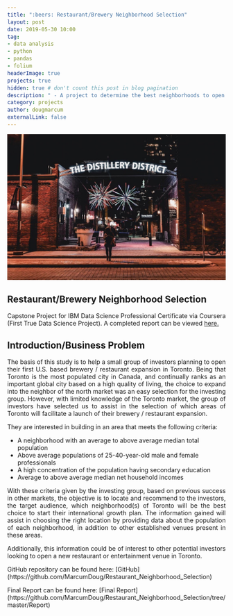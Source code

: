 ```yaml
---
title: ":beers: Restaurant/Brewery Neighborhood Selection"
layout: post
date: 2019-05-30 10:00
tag: 
- data analysis
- python
- pandas
- folium
headerImage: true
projects: true
hidden: true # don't count this post in blog pagination
description: " - A project to determine the best neighborhoods to open a new restaurant / brewery in Toronto, based on client specifications."
category: projects
author: dougmarcum
externalLink: false
---
```


![Screenshot](/assets/images/distillery.jpg)

## Restaurant/Brewery Neighborhood Selection  
<p align="justify">Capstone Project for IBM Data Science Professional Certificate via Coursera (First True Data Science Project). A completed report can be viewed <a href="https://github.com/MarcumDoug/Restaurant_Neighborhood_Selection/blob/master/Report/BOTN%20Report.pdf">here.</a></p>

## Introduction/Business Problem  
<p align="justify">The basis of this study is to help a small group of investors planning to open their first U.S. based brewery / restaurant expansion in Toronto. Being that Toronto is the most populated city in Canada, and continually ranks as an important global city based on a high quality of living, the choice to expand into the neighbor of the north market was an easy selection for the investing group. However, with limited knowledge of the Toronto market, the group of investors have selected us to assist in the selection of which areas of Toronto will facilitate a launch of their brewery / restaurant expansion.</p>    

<p>They are interested in building in an area that meets the following criteria:</p>
<ul>
    <li>A neighborhood with an average to above average median total population</li>
    <li>Above average populations of 25-40-year-old male and female professionals</li>
    <li>A high concentration of the population having secondary education</li>
    <li>Average to above average median net household incomes</li>   
</ul>

<p align="justify">With these criteria given by the investing group, based on previous success in other markets, the objective is to locate and recommend to the investors, the target audience, which neighborhood(s) of Toronto will be the best choice to start their international growth plan. The information gained will assist in choosing the right location by providing data about the population of each neighborhood, in addition to other established venues present in these areas.</p>    

<p align="justify">Additionally, this information could be of interest to other potential investors looking to open a new restaurant or entertainment venue in Toronto.</p>  

<p>GitHub repository can be found here: [GitHub](https://github.com/MarcumDoug/Restaurant_Neighborhood_Selection)</p> 
<p>Final Report can be found here: [Final Report](https://github.com/MarcumDoug/Restaurant_Neighborhood_Selection/tree/master/Report)</p>
